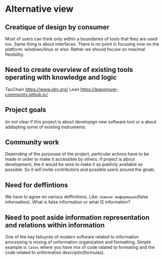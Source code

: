 # Alternative view

## Creatique of design by consumer

Most of users can think only within a boundaries of tools that they are used too.
Same thing is about interfaces.
There is no point in focusing now on the platform: windows/linux or else.
Rather we should focuse on maximal flexibility.

## Need to create overview of existing tools operating with knowledge and logic

TauChain https://www.idni.org/
Lean https://leanprover-community.github.io/


## Project goals

Im not clear if this project is about developign new software tool or a about addopting some of existing instruments.

## Community work

Depending of the purpouse of the project, particular actions have to be made in order to make it accessible by others.
If project is about development, the it would be wise to make it as publicly available as possible.
So it will invite contributors and possible users around the gloab.

## Need for deffintions

We have to agree on various deffinitions. Like: `ложная информация`(false information).
What is false information or what IS information?

## Need to poot aside information representation and relations within information

One of the key failuyres of modern software related to information processing is mixing of onformation organization and formatting.
Simple example is `latex` where you have mix of code ralated to formating and the code related to onformation descriptin(formulas).
